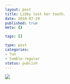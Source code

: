 ```yaml
--- 
layout: post
title: Libby lost her tooth.
date: 2010-07-29
published: true
meta: {}

tags: []

type: post
categories: 
- fun
- tumble-regular
status: publish
---
```

<div class="posterous_autopost">

[![](http://media.eick.us/2011/05/image.jpg.scaled500.jpg)](http://posterous.com/getfile/files.posterous.com/andreweick/nHadrtDvlduxIlACbgdagAflDbtCCktEheFlAgDxGeunxkIozedHxuzvFcJr/image.jpg.scaled1000.jpg) 

</div>

